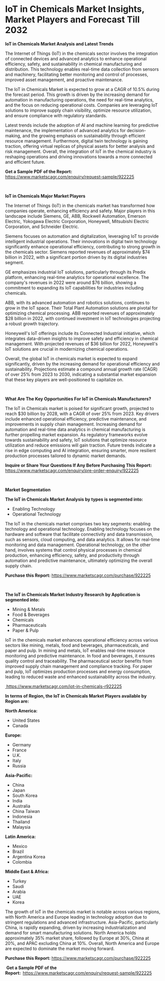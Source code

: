 <p><h1>IoT in Chemicals Market Insights, Market Players and Forecast Till 2032</h1></p><p><strong>IoT in Chemicals Market Analysis and Latest Trends</strong></p>
<p><p>The Internet of Things (IoT) in the chemicals sector involves the integration of connected devices and advanced analytics to enhance operational efficiency, safety, and sustainability in chemical manufacturing and distribution. This technology enables real-time data collection from sensors and machinery, facilitating better monitoring and control of processes, improved asset management, and proactive maintenance.</p><p>The IoT in Chemicals Market is expected to grow at a CAGR of 10.5% during the forecast period. This growth is driven by the increasing demand for automation in manufacturing operations, the need for real-time analytics, and the focus on reducing operational costs. Companies are leveraging IoT solutions to improve supply chain visibility, optimize resource utilization, and ensure compliance with regulatory standards.</p><p>Latest trends include the adoption of AI and machine learning for predictive maintenance, the implementation of advanced analytics for decision-making, and the growing emphasis on sustainability through efficient resource management. Furthermore, digital twin technology is gaining traction, offering virtual replicas of physical assets for better analysis and risk management. Overall, the integration of IoT in the chemical industry is reshaping operations and driving innovations towards a more connected and efficient future.</p></p>
<p><strong>Get a Sample PDF of the Report:&nbsp;</strong> <a href="https://www.marketscagr.com/enquiry/request-sample/922225?utm_campaign=3047&utm_medium=2&utm_source=Github&utm_content=ia&utm_term=18042025&utm_id=iot-in-chemicals">https://www.marketscagr.com/enquiry/request-sample/922225</a></p>
<p>&nbsp;</p>
<p><strong>IoT in Chemicals Major Market Players</strong></p>
<p><p>The Internet of Things (IoT) in the chemicals market has transformed how companies operate, enhancing efficiency and safety. Major players in this landscape include Siemens, GE, ABB, Rockwell Automation, Emerson Electric, Yokogawa Electric Corporation, Honeywell, Mitsubishi Electric Corporation, and Schneider Electric.</p><p>Siemens focuses on automation and digitalization, leveraging IoT to provide intelligent industrial operations. Their innovations in digital twin technology significantly enhance operational efficiency, contributing to strong growth in the chemicals sector. Siemens reported revenues of approximately $74 billion in 2022, with a significant portion driven by its digital industries segment.</p><p>GE emphasizes industrial IoT solutions, particularly through its Predix platform, enhancing real-time analytics for operational excellence. The company's revenues in 2022 were around $76 billion, showing a commitment to expanding its IoT capabilities for industries including chemicals.</p><p>ABB, with its advanced automation and robotics solutions, continues to grow in the IoT space. Their Total Plant Automation solutions are pivotal for optimizing chemical processing. ABB reported revenues of approximately $28 billion in 2022, with continued investment in IoT technologies projecting a robust growth trajectory.</p><p>Honeywell's IoT offerings include its Connected Industrial initiative, which integrates data-driven insights to improve safety and efficiency in chemical management. With projected revenues of $36 billion for 2022, Honeywell's IoT solutions are crucial in modernizing chemical operations.</p><p>Overall, the global IoT in chemicals market is expected to expand significantly, driven by the increasing demand for operational efficiency and sustainability. Projections estimate a compound annual growth rate (CAGR) of over 25% from 2023 to 2030, indicating a substantial market expansion that these key players are well-positioned to capitalize on.</p></p>
<p>&nbsp;</p>
<p><strong>What Are The Key Opportunities For IoT in Chemicals Manufacturers?</strong></p>
<p><p>The IoT in Chemicals market is poised for significant growth, projected to reach $30 billion by 2028, with a CAGR of over 25% from 2023. Key drivers include enhanced operational efficiency, predictive maintenance, and improvements in supply chain management. Increasing demand for automation and real-time data analytics in chemical manufacturing is further propelling market expansion. As regulatory frameworks evolve towards sustainability and safety, IoT solutions that optimize resource utilization and reduce emissions will gain traction. Future trends indicate a rise in edge computing and AI integration, ensuring smarter, more resilient production processes tailored to dynamic market demands.</p></p>
<p><strong>Inquire or Share Your Questions If Any Before Purchasing This Report:</strong> <a href="https://www.marketscagr.com/enquiry/pre-order-enquiry/922225?utm_campaign=3047&utm_medium=2&utm_source=Github&utm_content=ia&utm_term=18042025&utm_id=iot-in-chemicals">https://www.marketscagr.com/enquiry/pre-order-enquiry/922225</a></p>
<p>&nbsp;</p>
<p><strong>Market Segmentation</strong></p>
<p><strong>The IoT in Chemicals Market Analysis by types is segmented into:</strong></p>
<p><ul><li>Enabling Technology</li><li>Operational Technology</li></ul></p>
<p><p>The IoT in the chemicals market comprises two key segments: enabling technology and operational technology. Enabling technology focuses on the hardware and software that facilitate connectivity and data transmission, such as sensors, cloud computing, and data analytics. It allows for real-time monitoring and data management. Operational technology, on the other hand, involves systems that control physical processes in chemical production, enhancing efficiency, safety, and productivity through automation and predictive maintenance, ultimately optimizing the overall supply chain.</p></p>
<p><strong>Purchase this Report:&nbsp;</strong><a href="https://www.marketscagr.com/purchase/922225?utm_campaign=3047&utm_medium=2&utm_source=Github&utm_content=ia&utm_term=18042025&utm_id=iot-in-chemicals">https://www.marketscagr.com/purchase/922225</a></p>
<p>&nbsp;</p>
<p><strong>The IoT in Chemicals Market Industry Research by Application is segmented into:</strong></p>
<p><ul><li>Mining & Metals</li><li>Food & Beverages</li><li>Chemicals</li><li>Pharmaceuticals</li><li>Paper & Pulp</li></ul></p>
<p><p>IoT in the chemicals market enhances operational efficiency across various sectors like mining, metals, food and beverages, pharmaceuticals, and paper and pulp. In mining and metals, IoT enables real-time resource monitoring and predictive maintenance. In food and beverages, it ensures quality control and traceability. The pharmaceutical sector benefits from improved supply chain management and compliance tracking. For paper and pulp, IoT optimizes production processes and energy consumption, leading to reduced waste and enhanced sustainability across the industry.</p></p>
<p><a href="https://www.marketscagr.com/iot-in-chemicals-r922225?utm_campaign=3047&utm_medium=2&utm_source=Github&utm_content=ia&utm_term=18042025&utm_id=iot-in-chemicals">&nbsp;https://www.marketscagr.com/iot-in-chemicals-r922225</a></p>
<p><strong>In terms of Region, the IoT in Chemicals Market Players available by Region are:</strong></p>
<p>
    <p> <strong> North America: </strong>
        <ul>
            <li>United States</li>
            <li>Canada</li>
        </ul>
        </p> 
    <p> <strong> Europe: </strong>
        <ul>
            <li>Germany</li>
            <li>France</li>
            <li>U.K.</li>
            <li>Italy</li>
            <li>Russia</li>
        </ul>
        </p> 
    <p> <strong> Asia-Pacific: </strong>
        <ul>
            <li>China</li>
            <li>Japan</li>
            <li>South Korea</li>
            <li>India</li>
            <li>Australia</li>
            <li>China Taiwan</li>
            <li>Indonesia</li>
            <li>Thailand</li>
            <li>Malaysia</li>
        </ul>
        </p> 
    <p> <strong> Latin America: </strong>
        <ul>
            <li>Mexico</li>
            <li>Brazil</li>
            <li>Argentina Korea</li>
            <li>Colombia</li>
        </ul>
        </p> 
    <p> <strong> Middle East & Africa: </strong>
        <ul>
            <li>Turkey</li>
            <li>Saudi</li>
            <li>Arabia</li>
            <li>UAE</li>
            <li>Korea</li>
        </ul>
    </p>
    </p>
<p><p>The growth of IoT in the chemicals market is notable across various regions, with North America and Europe leading in technology adoption due to stringent regulations and advanced infrastructure. Asia-Pacific, particularly China, is rapidly expanding, driven by increasing industrialization and demand for smart manufacturing solutions. North America holds approximately 35% market share, followed by Europe at 30%, China at 20%, and APAC excluding China at 10%. Overall, North America and Europe are expected to dominate the market moving forward.</p></p>
<p><strong>Purchase this Report: </strong><a href="https://www.marketscagr.com/purchase/922225?utm_campaign=3047&utm_medium=2&utm_source=Github&utm_content=ia&utm_term=18042025&utm_id=iot-in-chemicals">https://www.marketscagr.com/purchase/922225</a></p>
<p>&nbsp;<strong>Get a Sample PDF of the Report:&nbsp;&nbsp;</strong><a href="https://www.marketscagr.com/enquiry/request-sample/922225?utm_campaign=3047&utm_medium=2&utm_source=Github&utm_content=ia&utm_term=18042025&utm_id=iot-in-chemicals">https://www.marketscagr.com/enquiry/request-sample/922225</a></p>
<p><strong></strong></p>
<p><p></p><p></p><p></p></p>